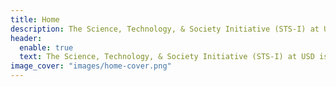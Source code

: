 ```yaml
---
title: Home
description: The Science, Technology, & Society Initiative (STS-I) at USD is dedicated to the successful establishment of a Science and Technology Studies program and minor, a field that explores the sciences and technologies in its full social, cultural, and historical context.
header:
  enable: true
  text: The Science, Technology, & Society Initiative (STS-I) at USD is dedicated to the successful establishment of a Science and Technology Studies program. Science and Technology Studies is a field that explores the sciences and technologies in its full social, cultural, and historical context. Please be advised that we are a student organization, and not affiliated with or endorsed by the University of San Diego and/or its partners.
image_cover: "images/home-cover.png"
---
```






